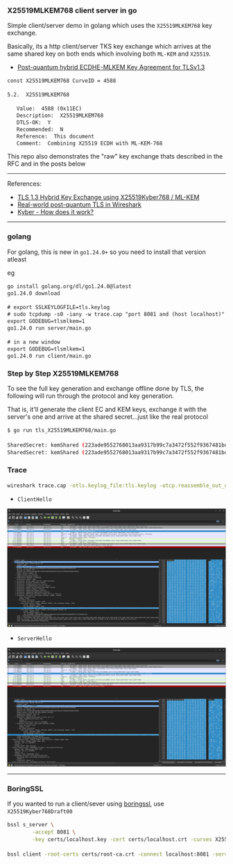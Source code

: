 ### X25519MLKEM768 client server in go

Simple client/server demo in golang which uses the `X25519MLKEM768` key exchange.

Basically, its a http client/server TKS key exchange which arrives at the same shared key on both ends which involving both `ML-KEM` and `X25519`.

* [Post-quantum hybrid ECDHE-MLKEM Key Agreement for TLSv1.3](https://www.ietf.org/archive/id/draft-kwiatkowski-tls-ecdhe-mlkem-02.html)

```text
const X25519MLKEM768 CurveID = 4588

5.2.  X25519MLKEM768

   Value:  4588 (0x11EC)
   Description:  X25519MLKEM768
   DTLS-OK:  Y
   Recommended:  N
   Reference:  This document
   Comment:  Combining X25519 ECDH with ML-KEM-768
```

This repo also demonstrates the "raw" key exchange thats described in the RFC and in the posts below

---

References:

* [TLS 1.3 Hybrid Key Exchange using X25519Kyber768 / ML-KEM](https://www.netmeister.org/blog/tls-hybrid-kex.html)
* [Real-world post-quantum TLS in Wireshark](https://sharkfest.wireshark.org/retrospective/sfus/presentations24/02.pdf)
* [Kyber - How does it work?](https://cryptopedia.dev/posts/kyber/)

---

### golang


For golang, this is new in `go1.24.0+` so you need to install that version atleast 

eg 

```
go install golang.org/dl/go1.24.0@latest
go1.24.0 download

# export SSLKEYLOGFILE=tls.keylog
# sudo tcpdump -s0 -iany -w trace.cap "port 8081 and (host localhost)"
export GODEBUG=tlsmlkem=1
go1.24.0 run server/main.go

# in a new window
export GODEBUG=tlsmlkem=1
go1.24.0 run client/main.go
```

### Step by Step X25519MLKEM768 

To see the full key generation and exchange offline done by TLS, the following will run through the protocol and key generation.

That is, it'll generate the client EC and KEM keys, exchange it with the server's one and arrive at the shared secret...just like the real protocol

```bash
$ go run tls_X25519MLKEM768/main.go 

SharedSecret: kemShared (223ade9552768013aa9317b99c7a3472f552f9367481bd89d929991b146ae3f8) || ecShared (2356f713c6eaef695d1de30527ff0c7e127181fe00490cf6ff786a557d8fa543)
SharedSecret: kemShared (223ade9552768013aa9317b99c7a3472f552f9367481bd89d929991b146ae3f8) || ecShared (2356f713c6eaef695d1de30527ff0c7e127181fe00490cf6ff786a557d8fa543)

```


### Trace

```bash
wireshark trace.cap -otls.keylog_file:tls.keylog -otcp.reassemble_out_of_order:TRUE
```

- `ClientHello`

![images/client_hello.png](images/client_hello.png)

- `ServerHello`

![images/server_hello.png](images/server_hello.png)

---

### BoringSSL

If you wanted to run a client/sever using [boringssl](https://boringssl.googlesource.com/boringssl/+/HEAD/BUILDING.md), use `X25519Kyber768Draft00`

```bash
bssl s_server \
        -accept 8081 \
        -key certs/localhost.key -cert certs/localhost.crt -curves X25519Kyber768Draft00   -www 

bssl client -root-certs certs/root-ca.crt -connect localhost:8081 -server-name localhost -curves X25519Kyber768Draft00
```
